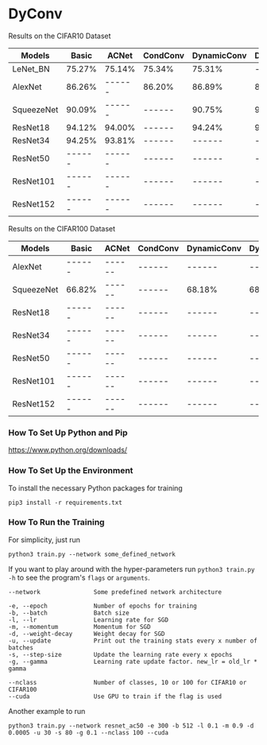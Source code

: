 # DyConv

Results on the CIFAR10 Dataset

| Models        | Basic         | ACNet         | CondConv      | DynamicConv   | DyCBAMConv    | DyCBAM2Conv   | DyCBAM4Conv   |  
|---------------|---------------|---------------|---------------|---------------|---------------|---------------|---------------|
| LeNet_BN      | 75.27%        | 75.14%        | 75.34%        | 75.31%        | ------        | 74.99%        | 74.73%        |
| AlexNet       | 86.26%        | ------        | 86.20%        | 86.89%        | 87.40%        | 86.75%        | 87.11%        |
| SqueezeNet    | 90.09%        | ------        | ------        | 90.75%        | 90.02%        | 91.44%        | 90.66%        |
| ResNet18      | 94.12%        | 94.00%        | ------        | 94.24%        | 94.19%        | ------        | ------        |
| ResNet34      | 94.25%        | 93.81%        | ------        | ------        | ------        | ------        | ------        |
| ResNet50      | ------        | ------        | ------        | ------        | ------        | ------        | ------        |
| ResNet101     | ------        | ------        | ------        | ------        | ------        | ------        | ------        |
| ResNet152     | ------        | ------        | ------        | ------        | ------        | ------        | ------        |

Results on the CIFAR100 Dataset

| Models        | Basic         | ACNet         | CondConv      | DynamicConv   | DyCBAM2Conv   |
|---------------|---------------|---------------|---------------|---------------|---------------|
| AlexNet       | ------        | ------        | ------        | ------        | ------        |
| SqueezeNet    | 66.82%        | ------        | ------        | 68.18%        | 68.20%        |
| ResNet18      | ------        | ------        | ------        | ------        | ------        |
| ResNet34      | ------        | ------        | ------        | ------        | ------        |
| ResNet50      | ------        | ------        | ------        | ------        | ------        |
| ResNet101     | ------        | ------        | ------        | ------        | ------        |
| ResNet152     | ------        | ------        | ------        | ------        | ------        |

### How To Set Up Python and Pip

https://www.python.org/downloads/

### How To Set Up the Environment

To install the necessary Python packages for training

    pip3 install -r requirements.txt

### How To Run the Training

For simplicity, just run

    python3 train.py --network some_defined_network

If you want to play around with the hyper-parameters run ``python3 train.py -h`` to see the program's ``flags`` or ``arguments``.

    --network               Some predefined network architecture
    
    -e, --epoch             Number of epochs for training
    -b, --batch             Batch size
    -l, --lr                Learning rate for SGD
    -m, --momentum          Momentum for SGD
    -d, --weight-decay      Weight decay for SGD
    -u, --update            Print out the training stats every x number of batches
    -s, --step-size         Update the learning rate every x epochs
    -g, --gamma             Learning rate update factor. new_lr = old_lr * gamma
    
    --nclass                Number of classes, 10 or 100 for CIFAR10 or CIFAR100
    --cuda                  Use GPU to train if the flag is used

Another example to run

    python3 train.py --network resnet_ac50 -e 300 -b 512 -l 0.1 -m 0.9 -d 0.0005 -u 30 -s 80 -g 0.1 --nclass 100 --cuda
